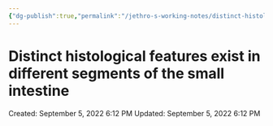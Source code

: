 ```yaml
---
{"dg-publish":true,"permalink":"/jethro-s-working-notes/distinct-histological-features-exist-in-different/","dgPassFrontmatter":true}
---
```



# Distinct histological features exist in different segments of the small intestine

Created: September 5, 2022 6:12 PM
Updated: September 5, 2022 6:12 PM